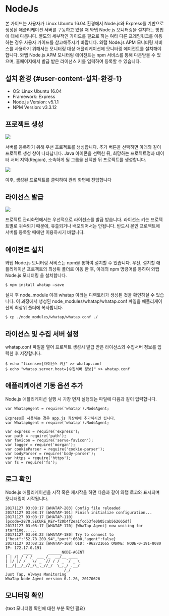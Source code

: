 # NodeJs

본 가이드는 사용자가 Linux Ubuntu 16.04 환경에서 Node.js와 Express를 기반으로 생성된 애플리케이션 서버를 구동하고 있을 때 와탭 Node.js 모니터링을 설치하는 방법에 대해 다룹니다. 별도의 세부적인 가이드를 필요로 하는 여타 다른 프레임워크를 이용하는 경우 사용자 가이드를 참고해주시기 바랍니다. 와탭 Node.js APM 모니터링 서비스를 사용하기 위해서는 모니터링 대상 애플리케이션에 모니터링 에이전트를 설치해야 합니다. 와탭 Node.js APM 모니터링 에이전트는 npm 서비스를 통해 다운받을 수 있으며, 홈페이지에서 발급 받은 라이선스 키를 입력하여 등록할 수 있습니다.

## 설치 환경 {#user-content-설치-환경-1}

* OS: Linux Ubuntu 16.04
* Framework: Express
* Node.js Version: v5.1.1
* NPM Version: v3.3.12

## 프로젝트 생성

![](https://github.com/jinronara/IntegratedManual/tree/93fdbbf61f0cb8cedae22fdbf4c1e9e88904c19c/QuickStartGuide/.gitbook/assets/20.png)

서버를 등록하기 위해 우선 프로젝트를 생성합니다. 추가 버튼을 선택하면 아래와 같이 프로젝트 생성 창이 나타납니다. Java 아이콘을 선택한 뒤, 희망하는 프로젝트명과 데이터 서버 지역\(Region\), 소속하게 될 그룹을 선택한 뒤 프로젝트를 생성합니다.

![](https://github.com/jinronara/IntegratedManual/tree/93fdbbf61f0cb8cedae22fdbf4c1e9e88904c19c/QuickStartGuide/.gitbook/assets/80.png)

이후, 생성된 프로젝트를 클릭하여 관리 화면에 진입합니다

## 라이선스 발급

![](https://github.com/jinronara/IntegratedManual/tree/93fdbbf61f0cb8cedae22fdbf4c1e9e88904c19c/QuickStartGuide/.gitbook/assets/40.png)

프로젝트 관리화면에서는 우선적으로 라이선스를 발급 받습니다. 라이선스 키는 프로젝트별로 귀속되기 때문에, 유출되거나 배포되어서는 안됩니다. 반드시 본인 프로젝트에 서버를 등록할 때에만 이용하시기 바랍니다.

## 에이전트 설치

와탭 Node.js 모니터링 서비스는 npm을 통하여 설치할 수 있습니다. 우선, 설치할 애플리케이션 프로젝트의 최상위 폴더로 이동 한 후, 아래의 npm 명령어를 통하여 와탭 Node.js 모니터링 을 설치합니다.

```text
$ npm install whatap –save
```

설치 후 node\_module 아래 whatap 이라는 디렉토리가 생성된 것을 확인하실 수 있습니다. 이 과정에서 생성된 node\_modules/whatap/whatap.conf 파일을 애플리케이션의 최상위 폴더에 복사합니다.

```text
$ cp ./node_modules/whatap/whatap.conf ./
```

## 라이선스 및 수집 서버 설정

whatap.conf 파일을 열어 프로젝트 생성시 발급 받은 라이선스와 수집서버 정보를 입력한 후 저장합니다.

```text
$ echo "license={라이선스 키}" >> whatap.conf
$ echo "whatap.server.host={수집서버 정보}" >> whatap.conf
```

## 애플리케이션 기동 옵션 추가

Node.js 애플리케이션 실행 시 가장 먼저 실행되는 파일에 다음과 같이 입력합니다.

```text
var WhatapAgent = require('whatap').NodeAgent;

Express를 사용하는 경우 app.js 최상위에 추가하시면 됩니다.
var WhatapAgent = require('whatap').NodeAgent;

var express = require('express');
var path = require('path');
var favicon = require('serve-favicon');
var logger = require('morgan');
var cookieParser = require('cookie-parser');
var bodyParser = require('body-parser');
var https = require('https');
var fs = require('fs');
```

## 로그 확인

Node.js 애플리케이션을 시작 혹은 재시작을 하면 다음과 같이 와탭 로고와 표시되며 모니터링이 시작됩니다.

```text
20171127 03:08:17 [WHATAP-203] Config file reloaded
20171127 03:08:17 [WHATAP-101] Finish initialize configuration...
20171127 03:08:17 [WHATAP-110] [pcode=2870,SECURE_KEY=f20b4f2ea1fcd53fe0b05cab562665df]
20171127 03:08:17 [WHATAP-170] [WhaTap Agent] now waiting for starting......
20171127 03:08:22 [WHATAP-180] Try to connect to {"host":"52.78.209.94","port":6600,"agent":false}
20171127 03:08:22 [WHATAP-168] OID: -962721665 ONAME: NODE-0-191-8080 IP: 172.17.0.191
 _      ____       ______NODE-AGENT
| | /| / / /  ___ /_  __/__ ____
| |/ |/ / _ \/ _ `// / / _ `/ _ \
|__/|__/_//_/\_,_//_/  \_,_/ .__/
                          /_/
Just Tap, Always Monitoring
WhaTap Node Agent version 0.1.26, 20170626
```

## 모니터링 확인

{text 모니터링 확인에 대한 부분 확인 필요}

